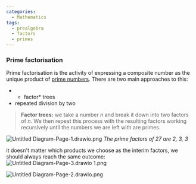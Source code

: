 ```yaml
---
categories:
  - Mathematics
tags:
  - prealgebra
  - factors
  - primes
---
```


### Prime factorisation

Prime factorisation is the activity of expressing a composite number as the unique product of [prime numbers](Primes%20and%20composites.md). There are two main approaches to this:

- - factor\* trees
- repeated division by two

> **Factor trees:** we take a number $n$ and break it down into two factors of $n$. We then repeat this process with the resulting factors working recursively until the numbers we are left with are primes.

![Untitled Diagram-Page-1.drawio.png](../../_img/Untitled%20Diagram-Page-1.drawio.png)
_The prime factors of 27 are 2, 3, 3_

it doesn't matter which products we choose as the interim factors, we should always reach the same outcome:
![Untitled Diagram-Page-3.drawio 1.png](../../_img/Untitled%20Diagram-Page-3.drawio%201.png)

![Untitled Diagram-Page-2.drawio.png](../../_img/Untitled%20Diagram-Page-2.drawio.png)
